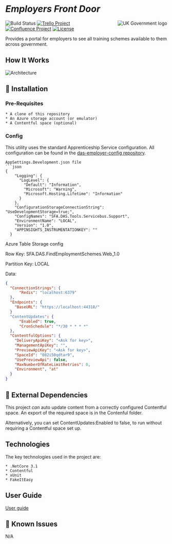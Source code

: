 # _Employers Front Door_

<img src="https://avatars.githubusercontent.com/u/9841374?s=200&v=4" align="right" alt="UK Government logo">

![Build Status](https://sfa-gov-uk.visualstudio.com/Digital%20Apprenticeship%20Service/_apis/build/status/das-find-employment-schemes)
[![Trello Project](https://img.shields.io/badge/Trello-%23026AA7.svg?style=for-the-badge&logo=Trello&logoColor=white)](https://trello.com/b/7rko6qQ2/cx-employers-beta)
[![Confluence Project](https://img.shields.io/badge/Confluence-Project-blue)](https://skillsfundingagency.atlassian.net/wiki/spaces/NDL/pages/3507748939/CX+Employers)
[![License](https://img.shields.io/badge/license-MIT-lightgrey.svg?longCache=true&style=flat-square)](https://en.wikipedia.org/wiki/MIT_License)

Provides a portal for employers to see all training schemes available to them across government.

## How It Works

![Architecture](docs/Find%20Employer%20Schemes%20Architecture.drawio.png)

## 🚀 Installation

### Pre-Requisites

```
* A clone of this repository
* An Azure storage account (or emulator)
* A Contentful space (optional)
```

### Config

This utility uses the standard Apprenticeship Service configuration. All configuration can be found in the [das-employer-config repository](https://github.com/SkillsFundingAgency/das-employer-config/blob/master/das-find-employment-schemes/SFA.DAS.FindEmploymentSchemes.Web.json).

```
AppSettings.Development.json file
```json
{
    "Logging": {
      "LogLevel": {
        "Default": "Information",
        "Microsoft": "Warning",
        "Microsoft.Hosting.Lifetime": "Information"
      }
    },
    "ConfigurationStorageConnectionString": "UseDevelopmentStorage=true;",
    "ConfigNames": "SFA.DAS.Tools.Servicebus.Support",
    "EnvironmentName": "LOCAL",
    "Version": "1.0",
    "APPINSIGHTS_INSTRUMENTATIONKEY": ""
  }  
```

Azure Table Storage config

Row Key: SFA.DAS.FindEmploymentSchemes.Web_1.0

Partition Key: LOCAL

Data:

```json
{
  "ConnectionStrings": {
      "Redis": "localhost:6379"
  },  
  "Endpoints": {
    "BaseURL": "https://localhost:44318/"
  }
  "ContentUpdates": {
      "Enabled": true,
      "CronSchedule": "*/30 * * * *"
  },
  "ContentfulOptions": {
    "DeliveryApiKey": "<Ask for key>",
    "ManagementApiKey": "",
    "PreviewApiKey": "<Ask for key>",
    "SpaceId": "082i50qdtar9",
    "UsePreviewApi": false,
    "MaxNumberOfRateLimitRetries": 0,
    "Environment", "at"
  }
}
```

## 🔗 External Dependencies

This project _can_ auto update content from a correctly configured Contentful space. An export of the required space is in the Contenful folder.

Alternatively, you can set ContentUpdates:Enabled to false, to run without requiring a Contentful space set up.

## Technologies

The key technologies used in the project are:

```
* .NetCore 3.1
* Contentful
* xUnit
* FakeItEasy
```

## User Guide

[User guide](docs/userguide.md)

## 🐛 Known Issues

N/A

